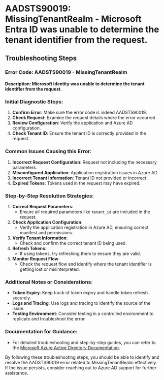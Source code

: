 
# AADSTS90019: MissingTenantRealm - Microsoft Entra ID was unable to determine the tenant identifier from the request.


## Troubleshooting Steps
### Error Code: AADSTS90019 - MissingTenantRealm
#### Description: Microsoft Identity was unable to determine the tenant identifier from the request.

### Initial Diagnostic Steps:
1. **Confirm Error**: Make sure the error code is indeed AADSTS90019.
2. **Check Request**: Examine the request details where the error occurred.
3. **Review Configuration**: Verify the application and Azure AD configuration.
4. **Check Tenant ID**: Ensure the tenant ID is correctly provided in the request.

### Common Issues Causing this Error:
1. **Incorrect Request Configuration**: Request not including the necessary parameters.
2. **Misconfigured Application**: Application registration issues in Azure AD.
3. **Incorrect Tenant Information**: Tenant ID not provided or incorrect.
4. **Expired Tokens**: Tokens used in the request may have expired.

### Step-by-Step Resolution Strategies:
1. **Correct Request Parameters**:
   - Ensure all required parameters like `tenant_id` are included in the request.
2. **Check Application Configuration**:
   - Verify the application registration in Azure AD, ensuring correct manifest and permissions.
3. **Verify Tenant Information**:
   - Check and confirm the correct tenant ID being used.
4. **Refresh Tokens**:
   - If using tokens, try refreshing them to ensure they are valid.
5. **Monitor Request Flow**:
   - Check the request flow and identify where the tenant identifier is getting lost or misinterpreted.

### Additional Notes or Considerations:
- **Token Expiry**: Keep track of token expiry and handle token refresh securely.
- **Logs and Tracing**: Use logs and tracing to identify the source of the issue.
- **Testing Environment**: Consider testing in a controlled environment to replicate and troubleshoot the error.

### Documentation for Guidance:
- For detailed troubleshooting and step-by-step guides, you can refer to the [Microsoft Azure Active Directory Documentation](https://docs.microsoft.com/en-us/azure/active-directory/).

By following these troubleshooting steps, you should be able to identify and resolve the AADSTS90019 error related to MissingTenantRealm effectively. If the issue persists, consider reaching out to Azure AD support for further assistance.